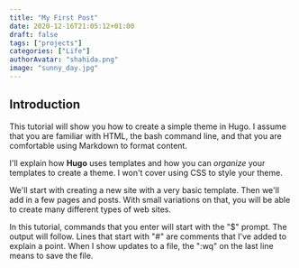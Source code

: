 ```yaml
---
title: "My First Post"
date: 2020-12-16T21:05:12+01:00
draft: false
tags: ["projects"]
categories: ["Life"]
authorAvatar: "shahida.png"
image: "sunny_day.jpg"
---
```





## Introduction

This tutorial will show you how to create a simple theme in Hugo. I assume that you are familiar with HTML, the bash command line, and that you are comfortable using Markdown to format content.     



I'll explain how **Hugo** uses templates and how you can *organize* your templates to create a theme. I won't cover using CSS to style your theme.

We'll start with creating a new site with a very basic template. Then we'll add in a few pages and posts. With small variations on that, you will be able to create many different types of web sites.

In this tutorial, commands that you enter will start with the "$" prompt. The output will follow. Lines that start with "#" are comments that I've added to explain a point. When I show updates to a file, the ":wq" on the last line means to save the file.
